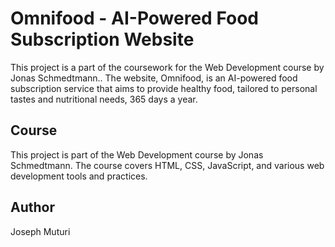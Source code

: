 # Omnifood - AI-Powered Food Subscription Website

This project is a part of the coursework for the Web Development course by Jonas Schmedtmann.. The website, Omnifood, is an AI-powered food subscription service that aims to provide healthy food, tailored to personal tastes and nutritional needs, 365 days a year.

## Course

This project is part of the Web Development course by Jonas Schmedtmann. The course covers HTML, CSS, JavaScript, and various web development tools and practices.

## Author

Joseph Muturi
